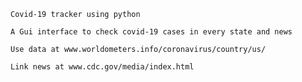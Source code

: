  
	Covid-19 tracker using python
 
	A Gui interface to check covid-19 cases in every state and news
 
	Use data at www.worldometers.info/coronavirus/country/us/
 
	Link news at www.cdc.gov/media/index.html
